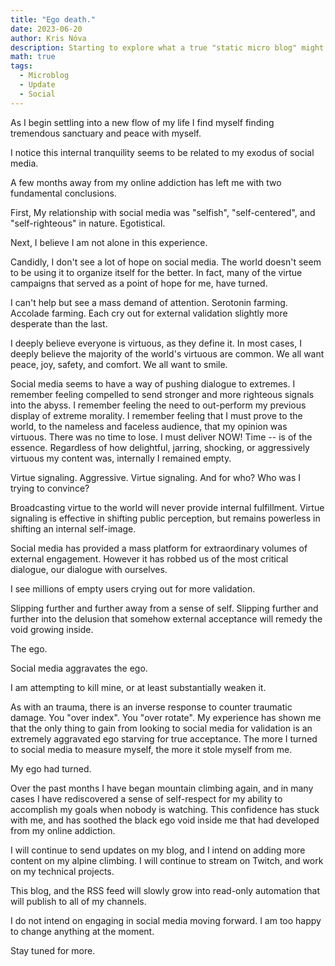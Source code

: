 ```yaml
---
title: "Ego death."
date: 2023-06-20
author: Kris Nóva
description: Starting to explore what a true "static micro blog" might look like.
math: true
tags:
  - Microblog
  - Update
  - Social
---
```


As I begin settling into a new flow of my life I find myself finding tremendous sanctuary and peace with myself. 

I notice this internal tranquility seems to be related to my exodus of social media.

A few months away from my online addiction has left me with two fundamental conclusions.

First, My relationship with social media was "selfish", "self-centered", and "self-righteous" in nature. Egotistical.

Next, I believe I am not alone in this experience. 

Candidly, I don't see a lot of hope on social media.
The world doesn't seem to be using it to organize itself for the better.
In fact, many of the virtue campaigns that served as a point of hope for me, have turned.

I can't help but see a mass demand of attention. Serotonin farming. Accolade farming.
Each cry out for external validation slightly more desperate than the last.

I deeply believe everyone is virtuous, as they define it.
In most cases, I deeply believe the majority of the world's virtuous are common.
We all want peace, joy, safety, and comfort. We all want to smile.

Social media seems to have a way of pushing dialogue to extremes.
I remember feeling compelled to send stronger and more righteous signals into the abyss.
I remember feeling the need to out-perform my previous display of extreme morality.
I remember feeling that I must prove to the world, to the nameless and faceless audience, that my opinion was virtuous.
There was no time to lose.
I must deliver NOW!
Time -- is of the essence.
Regardless of how delightful, jarring, shocking, or aggressively virtuous my content was, internally I remained empty.


Virtue signaling. Aggressive. Virtue signaling.
And for who? Who was I trying to convince?

Broadcasting virtue to the world will never provide internal fulfillment. 
Virtue signaling is effective in shifting public perception, but remains powerless in shifting an internal self-image.

Social media has provided a mass platform for extraordinary volumes of external engagement.
However it has robbed us of the most critical dialogue, our dialogue with ourselves.

I see millions of empty users crying out for more validation.

Slipping further and further away from a sense of self.
Slipping further and further into the delusion that somehow external acceptance will remedy the void growing inside.

The ego.

Social media aggravates the ego.

I am attempting to kill mine, or at least substantially weaken it. 

As with an trauma, there is an inverse response to counter traumatic damage.
You "over index". 
You "over rotate".
My experience has shown me that the only thing to gain from looking to social media for validation is an extremely aggravated ego starving for true acceptance.
The more I turned to social media to measure myself, the more it stole myself from me.

My ego had turned.

Over the past months I have began mountain climbing again, and in many cases I have rediscovered a sense of self-respect for my ability to accomplish my goals when nobody is watching.
This confidence has stuck with me, and has soothed the black ego void inside me that had developed from my online addiction.

I will continue to send updates on my blog, and I intend on adding more content on my alpine climbing.
I will continue to stream on Twitch, and work on my technical projects.

This blog, and the RSS feed will slowly grow into read-only automation that will publish to all of my channels. 

I do not intend on engaging in social media moving forward. I am too happy to change anything at the moment.

Stay tuned for more.




